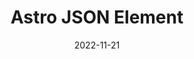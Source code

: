 ---
slug: 'astro-json-element'
package: 'astro-json-element'
title: 'Astro JSON Element'
description: 'Create html elements using JS Objects'
date: 2022-11-21
source: 'https://github.com/BryceRussell/astro-json-element'
tags:
  -  'astro'
  -  'typescript'
---